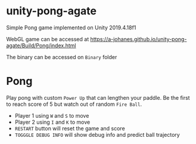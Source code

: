 # unity-pong-agate

Simple Pong game implemented on Unity 2019.4.18f1

WebGL game can be accessed at https://a-johanes.github.io/unity-pong-agate/Build/Pong/index.html

The binary can be accessed on `Binary` folder


# Pong
Play pong with custom `Power Up` that can lengthen your paddle. Be the first to reach score of 5 but watch out of random `Fire Ball`.

- Player 1 using  `W` and `S` to move
- Player 2 using `I` and `K` to move
- `RESTART` button will reset the game and score
- `TOGGGLE DEBUG INFO` will show debug info and predict ball trajectory
